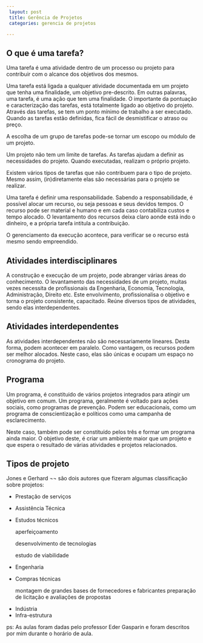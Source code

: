 ```yaml
---
 layout: post
 title: Gerência de Projetos 
 categories: gerencia de projetos

---
```




## O que é uma tarefa?

Uma tarefa é uma atividade dentro de um processo ou projeto para contribuir com o alcance dos objetivos dos mesmos.

Uma tarefa está ligada a qualquer atividade documentada em um projeto que tenha uma finalidade, um objetivo pre-descrito. Em outras palavras, uma tarefa, é uma ação que tem uma finalidade. O importante da pontuação e caracterização das tarefas, está totalmente ligado ao objetivo do projeto. Através das tarefas, se tem um ponto mínimo de trabalho a ser executado. Quando as tarefas estão definidas, fica fácil de desmistificar o atraso ou preço.

A escolha de um grupo de tarefas pode-se tornar um escopo ou módulo de um projeto.

Um projeto não tem um limite de tarefas. As tarefas ajudam a definir as necessidades do projeto. Quando executadas, realizam o próprio projeto. 

Existem vários tipos de tarefas que não contribuem para o tipo de projeto. Mesmo assim, (in)diretamente elas são necessárias para o projeto se realizar.

Uma tarefa é definir uma responsabilidade. Sabendo a responsabilidade, é possível alocar um recurso, ou seja pessoas e seus devidos tempos. O recurso pode ser material e humano e em cada caso contabiliza custos e tempo alocado. O levantamento dos recursos deixa claro aonde está indo o dinheiro, e a própria tarefa intitula a contribuição.

O gerenciamento da execução acontece, para verificar se o recurso está mesmo sendo empreendido.

## Atividades interdisciplinares

A construção e execução de um projeto, pode abranger várias áreas do conhecimento. O levantamento das necessidades de um projeto, muitas vezes necessita de profissionais da Engenharia, Economia, Tecnologia, Administração, Direito etc. Este envolvimento, profissionalisa o objetivo e torna o projeto consistente, capacitado. Reúne diversos tipos de atividades, sendo elas interdependentes.

## Atividades interdependentes

As atividades interdependentes não são necessariamente lineares. Desta forma, podem acontecer em paralelo. Como vantagem, os recursos podem ser melhor alocados. Neste caso, elas são únicas e ocupam um espaço no cronograma do projeto.


## Programa

Um programa, é constituido de vários projetos integrados para atingir um objetivo em comum. Um programa, geralmente é voltado para ações sociais, como programas de prevenção. Podem ser educacionais, como um programa de conscientização e políticos como uma campanha de esclarecimento.

Neste caso, também pode ser constituído pelos três e formar um programa ainda maior. O objetivo deste, é criar um ambiente maior que um projeto e que espera o resultado de várias atividades e projetos relacionados.

## Tipos de projeto

Jones e Gerhard ¬¬ são dois autores que fizeram algumas classificação sobre projetos:

+ Prestação de serviços

+ Assistência Técnica

+ Estudos técnicos 

   aperfeiçoamento 

   desenvolvimento de tecnologias

   estudo de viabilidade

+ Engenharia

+ Compras técnicas

   montagem de grandes bases de fornecedores e fabricantes
   preparação de licitação e avaliações de propostas

* Indústria
* Infra-estrutura

ps: As aulas foram dadas pelo professor Eder Gasparin e foram descritos por mim durante o horário de aula.
